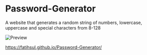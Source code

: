 # Password-Generator

A website that generates a random string of numbers, lowercase, uppercase and special characters from 8-128

![Preview](https://imgur.com/CmGRwhE)

https://fatihsul.github.io/Password-Generator/
